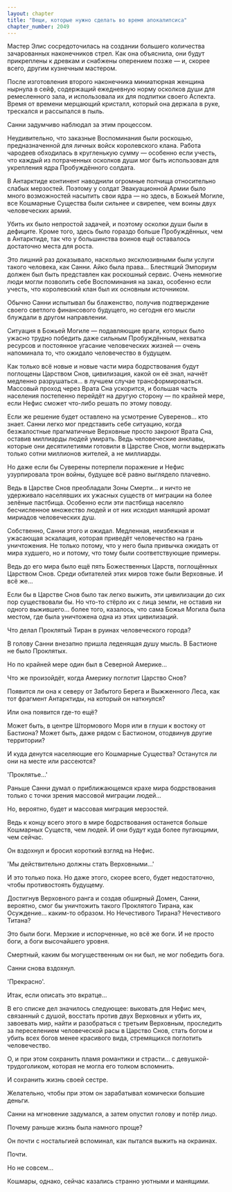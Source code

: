 ```yaml
---
layout: chapter
title: "Вещи, которые нужно сделать во время апокалипсиса"
chapter_number: 2049
---
```




Мастер Элис сосредоточилась на создании большего количества зачарованных наконечников стрел. Как она объяснила, они будут прикреплены к древкам и снабжены оперением позже — и, скорее всего, другим кузнечным мастером.

После изготовления второго наконечника миниатюрная женщина нырнула в сейф, содержащий ежедневную норму осколков души для ремесленного зала, и использовала их для подпитки своего Аспекта. Время от времени мерцающий кристалл, который она держала в руке, трескался и рассыпался в пыль.

Санни задумчиво наблюдал за этим процессом.

Неудивительно, что заказные Воспоминания были роскошью, предназначенной для личных войск королевского клана. Работа чародеев обходилась в кругленькую сумму — особенно если учесть, что каждый из потраченных осколков души мог быть использован для укрепления ядра Пробуждённого солдата.

В Антарктиде континент наводнили огромные полчища относительно слабых мерзостей. Поэтому у солдат Эвакуационной Армии было много возможностей насытить свои ядра — но здесь, в Божьей Могиле, все Кошмарные Существа были сильнее и свирепее, чем воины двух человеческих армий.

Убить их было непростой задачей, и поэтому осколки души были в дефиците. Кроме того, здесь было гораздо больше Пробуждённых, чем в Антарктиде, так что у большинства воинов ещё оставалось достаточно места для роста.

Это лишний раз доказывало, насколько эксклюзивными были услуги такого человека, как Санни. Айко была права... Блестящий Эмпориум должен был быть представлен как роскошный сервис. Очень немногие люди могли позволить себе Воспоминания на заказ, особенно если учесть, что королевский клан был их основным источником.

Обычно Санни испытывал бы блаженство, получив подтверждение своего светлого финансового будущего, но сегодня его мысли блуждали в другом направлении.

Ситуация в Божьей Могиле — подавляющие враги, которых было ужасно трудно победить даже сильным Пробуждённым, нехватка ресурсов и постоянное угасание человеческих жизней — очень напоминала то, что ожидало человечество в будущем.

Как только всё новые и новые части мира бодрствования будут поглощены Царством Снов, цивилизация, какой он её знал, начнёт медленно разрушаться... в лучшем случае трансформироваться. Массовый проход через Врата Сна ускорится, и большая часть населения постепенно перейдёт на другую сторону — по крайней мере, если Нефис сможет что-либо решать по этому поводу.

Если же решение будет оставлено на усмотрение Суверенов... кто знает. Санни легко мог представить себе ситуацию, когда безжалостные прагматичные Верховные просто закроют Врата Сна, оставив миллиарды людей умирать. Ведь человеческие анклавы, которые они десятилетиями готовили в Царстве Снов, могли выдержать только сотни миллионов жителей, а не миллиарды.

Но даже если бы Суверены потерпели поражение и Нефис узурпировала трон войны, будущее всё равно выглядело плачевно.

Ведь в Царстве Снов преобладали Зоны Смерти... и ничто не удерживало населявших их ужасных существ от миграции на более зелёные пастбища. Особенно если эти пастбища населяло бесчисленное множество людей и от них исходил манящий аромат мириадов человеческих душ.

Собственно, Санни этого и ожидал. Медленная, неизбежная и ужасающая эскалация, которая приведёт человечество на грань уничтожения. Не только потому, что у него была привычка ожидать от мира худшего, но и потому, что тому были соответствующие примеры.

Ведь до его мира было ещё пять Божественных Царств, поглощённых Царством Снов. Среди обитателей этих миров тоже были Верховные. И всё же...

Если бы в Царстве Снов было так легко выжить, эти цивилизации до сих пор существовали бы. Но что-то стёрло их с лица земли, не оставив ни одного выжившего... более того, казалось, что сама Божья Могила была местом, где была уничтожена одна из этих цивилизаций.

Что делал Проклятый Тиран в руинах человеческого города?

В голову Санни внезапно пришла леденящая душу мысль. В Бастионе не было Проклятых.

Но по крайней мере один был в Северной Америке...

Что же произойдёт, когда Америку поглотит Царство Снов?

Появится ли она к северу от Забытого Берега и Выжженного Леса, как тот фрагмент Антарктиды, на который он наткнулся?

Или она появится где-то ещё?

Может быть, в центре Штормового Моря или в глуши к востоку от Бастиона? Может быть, даже рядом с Бастионом, отодвинув другие территории?

И куда денутся населяющие его Кошмарные Существа? Останутся ли они на месте или рассеются?

'Проклятье...'

Раньше Санни думал о приближающемся крахе мира бодрствования только с точки зрения массовой миграции людей...

Но, вероятно, будет и массовая миграция мерзостей.

Ведь к концу всего этого в мире бодрствования останется больше Кошмарных Существ, чем людей. И они будут куда более пугающими, чем сейчас.

Он вздохнул и бросил короткий взгляд на Нефис.

'Мы действительно должны стать Верховными...'

И это только пока. Но даже этого, скорее всего, будет недостаточно, чтобы противостоять будущему.

Достигнув Верховного ранга и создав обширный Домен, Санни, вероятно, смог бы уничтожить такого Проклятого Тирана, как Осуждение... каким-то образом. Но Нечестивого Тирана? Нечестивого Титана?

Это были боги. Мерзкие и испорченные, но всё же боги. И не просто боги, а боги высочайшего уровня.

Смертный, каким бы могущественным он ни был, не мог победить бога.

Санни снова вздохнул.

'Прекрасно'.

Итак, если описать это вкратце...

В его списке дел значилось следующее: выковать для Нефис меч, связанный с душой, восстать против двух Верховных и убить их, завоевать мир, найти и разобраться с третьим Верховным, проследить за переселением человеческой расы в Царство Снов, стать богом и убить всех богов менее красивого вида, стремящихся поглотить человечество.

О, и при этом сохранить пламя романтики и страсти... с девушкой-трудоголиком, которая не могла его толком вспомнить.

И сохранить жизнь своей сестре.

Желательно, чтобы при этом он зарабатывал комически большие деньги.

Санни на мгновение задумался, а затем опустил голову и потёр лицо.

Почему раньше жизнь была намного проще?

Он почти с ностальгией вспоминал, как пытался выжить на окраинах.

Почти.

Но не совсем...

Кошмары, однако, сейчас казались странно уютными и манящими.

